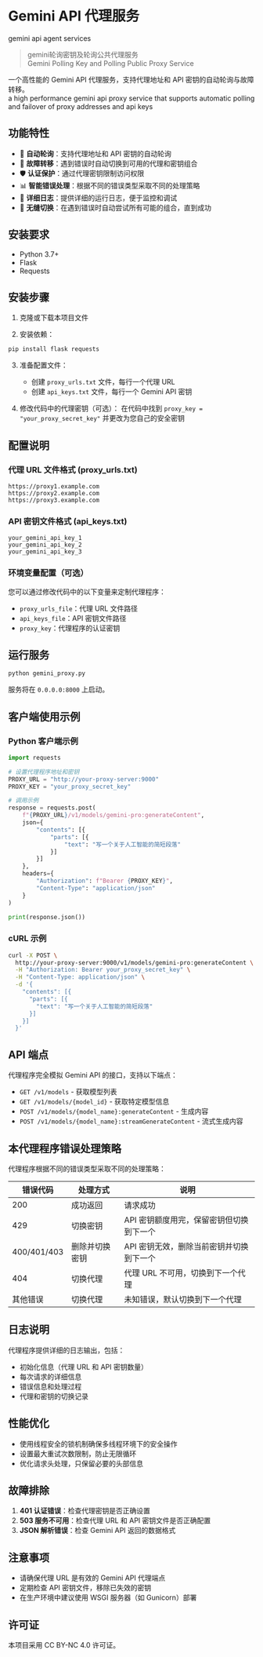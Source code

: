 # Gemini API 代理服务
gemini api agent services

>gemini轮询密钥及轮询公共代理服务\
>Gemini Polling Key and Polling Public Proxy Service

一个高性能的 Gemini API 代理服务，支持代理地址和 API 密钥的自动轮询与故障转移。\
a high performance gemini api proxy service that supports automatic polling and failover of proxy addresses and api keys

## 功能特性

- 🔄 **自动轮询**：支持代理地址和 API 密钥的自动轮询
- 🔧 **故障转移**：遇到错误时自动切换到可用的代理和密钥组合
- 🛡️ **认证保护**：通过代理密钥限制访问权限
- 📊 **智能错误处理**：根据不同的错误类型采取不同的处理策略
- 📝 **详细日志**：提供详细的运行日志，便于监控和调试
- 🔄 **无缝切换**：在遇到错误时自动尝试所有可能的组合，直到成功

## 安装要求

- Python 3.7+
- Flask
- Requests

## 安装步骤

1. 克隆或下载本项目文件

2. 安装依赖：
```bash
pip install flask requests
```

3. 准备配置文件：
   - 创建 `proxy_urls.txt` 文件，每行一个代理 URL
   - 创建 `api_keys.txt` 文件，每行一个 Gemini API 密钥

4. 修改代码中的代理密钥（可选）：
   在代码中找到 `proxy_key = "your_proxy_secret_key"` 并更改为您自己的安全密钥

## 配置说明

### 代理 URL 文件格式 (proxy_urls.txt)
```
https://proxy1.example.com
https://proxy2.example.com
https://proxy3.example.com
```

### API 密钥文件格式 (api_keys.txt)
```
your_gemini_api_key_1
your_gemini_api_key_2
your_gemini_api_key_3
```

### 环境变量配置（可选）
您可以通过修改代码中的以下变量来定制代理程序：
- `proxy_urls_file`：代理 URL 文件路径
- `api_keys_file`：API 密钥文件路径
- `proxy_key`：代理程序的认证密钥

## 运行服务

```bash
python gemini_proxy.py
```

服务将在 `0.0.0.0:8000` 上启动。

## 客户端使用示例

### Python 客户端示例
```python
import requests

# 设置代理程序地址和密钥
PROXY_URL = "http://your-proxy-server:9000"
PROXY_KEY = "your_proxy_secret_key"

# 调用示例
response = requests.post(
    f"{PROXY_URL}/v1/models/gemini-pro:generateContent",
    json={
        "contents": [{
            "parts": [{
                "text": "写一个关于人工智能的简短段落"
            }]
        }]
    },
    headers={
        "Authorization": f"Bearer {PROXY_KEY}",
        "Content-Type": "application/json"
    }
)

print(response.json())
```

### cURL 示例
```bash
curl -X POST \
  http://your-proxy-server:9000/v1/models/gemini-pro:generateContent \
  -H "Authorization: Bearer your_proxy_secret_key" \
  -H "Content-Type: application/json" \
  -d '{
    "contents": [{
      "parts": [{
        "text": "写一个关于人工智能的简短段落"
      }]
    }]
  }'
```

## API 端点

代理程序完全模拟 Gemini API 的接口，支持以下端点：

- `GET /v1/models` - 获取模型列表
- `GET /v1/models/{model_id}` - 获取特定模型信息
- `POST /v1/models/{model_name}:generateContent` - 生成内容
- `POST /v1/models/{model_name}:streamGenerateContent` - 流式生成内容

## 本代理程序错误处理策略

代理程序根据不同的错误类型采取不同的处理策略：

| 错误代码 | 处理方式 | 说明 |
|---------|---------|------|
| 200 | 成功返回 | 请求成功 |
| 429 | 切换密钥 | API 密钥额度用完，保留密钥但切换到下一个 |
| 400/401/403 | 删除并切换密钥 | API 密钥无效，删除当前密钥并切换到下一个 |
| 404 | 切换代理 | 代理 URL 不可用，切换到下一个代理 |
| 其他错误 | 切换代理 | 未知错误，默认切换到下一个代理 |

## 日志说明

代理程序提供详细的日志输出，包括：
- 初始化信息（代理 URL 和 API 密钥数量）
- 每次请求的详细信息
- 错误信息和处理过程
- 代理和密钥的切换记录

## 性能优化

- 使用线程安全的锁机制确保多线程环境下的安全操作
- 设置最大重试次数限制，防止无限循环
- 优化请求头处理，只保留必要的头部信息

## 故障排除

1. **401 认证错误**：检查代理密钥是否正确设置
2. **503 服务不可用**：检查代理 URL 和 API 密钥文件是否正确配置
3. **JSON 解析错误**：检查 Gemini API 返回的数据格式

## 注意事项

- 请确保代理 URL 是有效的 Gemini API 代理端点
- 定期检查 API 密钥文件，移除已失效的密钥
- 在生产环境中建议使用 WSGI 服务器（如 Gunicorn）部署

## 许可证

本项目采用 CC BY-NC 4.0 许可证。
